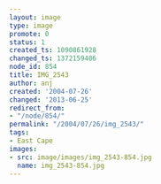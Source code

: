 ```yaml
---
layout: image
type: image
promote: 0
status: 1
created_ts: 1090861928
changed_ts: 1372159406
node_id: 854
title: IMG_2543
author: anj
created: '2004-07-26'
changed: '2013-06-25'
redirect_from:
- "/node/854/"
permalink: "/2004/07/26/img_2543/"
tags:
- East Cape
images:
- src: image/images/img_2543-854.jpg
  name: img_2543-854.jpg
---
```


